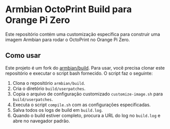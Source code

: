 # Armbian OctoPrint Build para Orange Pi Zero

Este repositório contém uma customização específica para construir uma imagem Armbian para rodar o OctoPrint no Orange Pi Zero.

## Como usar

Este projeto é um fork do [armbian/build](https://github.com/armbian/build). Para usar, você precisa clonar este repositório e executar o script bash fornecido. O script faz o seguinte:

1. Clona o repositório `armbian/build`.
2. Cria o diretório `build/userpatches`.
3. Copia o arquivo de configuração customizado `customize-image.sh` para `build/userpatches`.
4. Executa o script `compile.sh` com as configurações especificadas.
5. Salva todos os logs de build em `build.log`.
6. Quando o build estiver completo, procura a URL do log no `build.log` e abre no navegador padrão.
